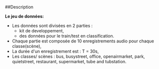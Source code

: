 ##Description

**Le jeu de données:**

- Les données sont divisées en 2 parties : 
	- kit de developpement,
	- des données pour le train/test en classification. 
- Chaque partie est composée de 10 enregistrements audio pour chaque classe(scène),
- La durée d'un enregistrement est : T = 30s,
- Les classes/ scènes : bus, busystreet, office, openairmarket, park, quietstreet, 
  restaurant, supermarket, tube and tubstation.